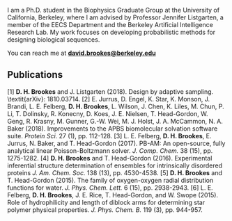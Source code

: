 
I am a Ph.D. student in the Biophysics Graduate Group at the University of California, Berkeley, where I am advised by Professor Jennifer Listgarten, a member of the EECS Department and the Berkeley Artificial Intelligence Research Lab. My work focuses on developing probabilistic methods for designing biological sequences.

You can reach me at **david.brookes@berkeley.edu**

## Publications

[1] **D. H. Brookes** and J. Listgarten (2018). Design by adaptive sampling. \textit{arXiv}: 1810.03714.
[2] E. Jurrus, D. Engel, K. Star, K. Monson, J. Brandi, L. E. Felberg, **D. H. Brookes**, L. Wilson, J. Chen, K. Liles, M. Chun, P. Li, T. Dolinsky, R. Konecny, D. Koes, J. E. Nielsen, T. Head-Gordon, W. Geng, R. Krasny, M. Gunner, G.-W. Wei, M. J. Holst, J. A. McCammon, N. A. Baker (2018). Improvements to the APBS biomolecular solvation software suite. *Protein Sci*. 27 (1), pp. 112-128.
[3] L. E. Felberg, **D. H. Brookes**, E. Jurrus, N. Baker, and T. Head-Gordon (2017). PB-AM: An open-source, fully analytical linear Poisson-Boltzmann solver. *J. Comp. Chem.* 38 (15), pp. 1275-1282.
[4] **D. H. Brookes** and T. Head-Gordon (2016). Experimental inferential structure determination of ensembles for intrinsically disordered proteins *J. Am. Chem. Soc.* 138 (13), pp. 4530-4538.
[5] **D. H. Brookes** and T. Head-Gordon (2015). The family of oxygen-oxygen radial distribution functions for water. *J. Phys. Chem. Lett.* 6 (15), pp. 2938-2943.
[6] L. E. Felberg, **D. H. Brookes**, J. E. Rice, T. Head-Gordon, and W. Swope (2015). Role of hydrophilicity and length of diblock arms for determining star polymer physical properties. *J. Phys. Chem. B.* 119 (3), pp. 944-957.
